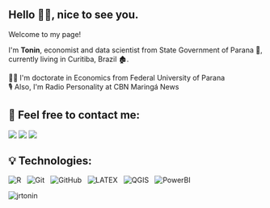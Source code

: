 
## Hello :raising_hand_man:, nice to see you. <br /> 
Welcome to my page! <br /> 

I'm **Tonin**, economist and data scientist from State Government of Parana :briefcase:, currently living in Curitiba, Brazil :derelict_house:. <br /> 

:man_student: I'm doctorate in Economics from Federal University of Parana <br /> 
:studio_microphone: Also, I'm Radio Personality at CBN Maringá News <br />

## :handshake: Feel free to contact me: 
[<img src="https://img.shields.io/badge/-Linkedin-blue">](https://www.linkedin.com/in/jrtonin/?locale=en_US)
[<img src="https://img.shields.io/badge/-Instagram-orange">](https://www.instagram.com/jrtonin/)
[<img src="https://img.shields.io/badge/-E--mail-brightgreen">](mailto:jrtonin03@gmail.com)

## :bulb: Technologies:
![R](https://img.shields.io/badge/-R-black?logo=r&style=social)&nbsp;&nbsp;
![Git](https://img.shields.io/badge/-Git-black?logo=git&style=social)&nbsp;&nbsp;
![GitHub](https://img.shields.io/badge/-GitHub-black?logo=github&style=social)&nbsp;&nbsp;
![LATEX](https://img.shields.io/badge/-LATEX-black?logo=latex&style=social)&nbsp;&nbsp;
![QGIS](https://img.shields.io/badge/-QGIS-black?logo=qgis&style=social)&nbsp;&nbsp;
![PowerBI](https://img.shields.io/badge/-PowerBI-black?logo=powerbi&style=social)&nbsp;&nbsp;

<p align="left">
  <img
    src="https://komarev.com/ghpvc/?username=jrtonin"
    alt="jrtonin"
  />
</p>


